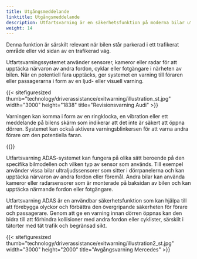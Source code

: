 ```yaml
---
title: Utgångsmeddelande
linktitle: Utgångsmeddelande
description: Utfartsvarning är en säkerhetsfunktion på moderna bilar utformad för att varna förare och passagerare om potentiella faror när de förbereder sig för att lämna fordonet.
weight: 14
---
```

<!-- markdownlint-disable MD033 -->
Denna funktion är särskilt relevant när bilen står parkerad i ett trafikerat område eller vid sidan av en trafikerad väg.

Utfartsvarningssystemet använder sensorer, kameror eller radar för att upptäcka närvaron av andra fordon, cyklar eller fotgängare i närheten av bilen. När en potentiell fara upptäcks, ger systemet en varning till föraren eller passagerarna i form av en ljud- eller visuell varning.

{{< sitefiguresized thumb="technology/driverassistance/exitwarning/illustration_st.jpg" width="3000" height="1838" title="Revisionsvarning Audi" >}}



Varningen kan komma i form av en ringklocka, en vibration eller ett meddelande på bilens skärm som indikerar att det inte är säkert att öppna dörren. Systemet kan också aktivera varningsblinkersen för att varna andra förare om den potentiella faran.

{{<evkxdisplayaddarticle />}}

Utfartsvarning ADAS-systemet kan fungera på olika sätt beroende på den specifika bilmodellen och vilken typ av sensor som används. Till exempel använder vissa bilar ultraljudssensorer som sitter i dörrpanelerna och kan upptäcka närvaron av andra fordon eller föremål. Andra bilar kan använda kameror eller radarsensorer som är monterade på baksidan av bilen och kan upptäcka närmande fordon eller fotgängare.

Utfartsvarning ADAS är en användbar säkerhetsfunktion som kan hjälpa till att förebygga olyckor och förbättra den övergripande säkerheten för förare och passagerare. Genom att ge en varning innan dörren öppnas kan den bidra till att förhindra kollisioner med andra fordon eller cyklister, särskilt i tätorter med tät trafik och begränsad sikt.

{{< sitefiguresized thumb="technology/driverassistance/exitwarning/illustration2_st.jpg" width="3000" height="2000" title="Avgångsvarning Mercedes" >}}